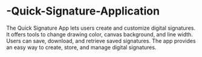 # -Quick-Signature-Application
The Quick Signature App lets users create and customize digital signatures. It offers tools to change drawing color, canvas background, and line width. Users can save, download, and retrieve saved signatures. The app provides an easy way to create, store, and manage digital signatures.
